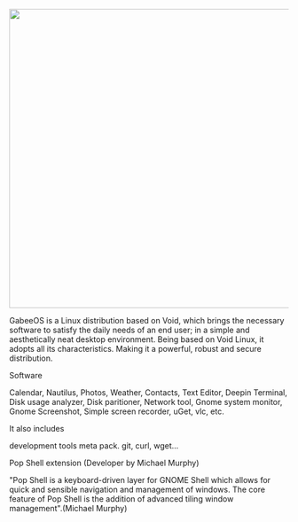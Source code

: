 
<p class="unchanged rich-diff-level-one"><img src="https://i.postimg.cc/JzZXc8Gd/perspectiva.png" alt="" width="1280" height="540" /></p>

GabeeOS is a Linux distribution based on Void, which brings the necessary software to satisfy the daily needs of an end user; in a simple and aesthetically neat desktop environment.
Being based on Void Linux, it adopts all its characteristics. Making it a powerful, robust and secure distribution.

Software

Calendar, Nautilus, Photos, Weather, Contacts, Text Editor, Deepin Terminal, Disk usage analyzer, Disk paritioner, Network tool, Gnome system monitor, Gnome Screenshot, Simple screen recorder, uGet, vlc, etc.

It also includes

development tools meta pack.
git, curl, wget...

Pop Shell extension (Developer by Michael Murphy)

"Pop Shell is a keyboard-driven layer for GNOME Shell which allows for quick and sensible navigation and management of windows. The core feature of Pop Shell is the addition of advanced tiling window management".(Michael Murphy)

